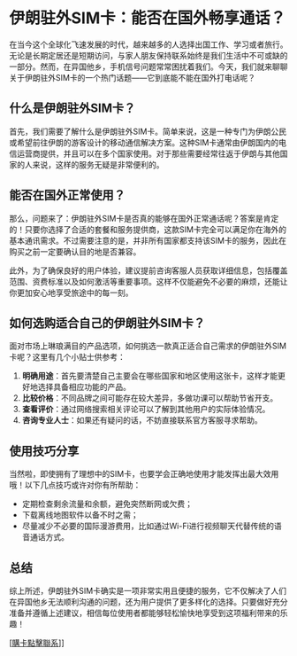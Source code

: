 # 伊朗驻外SIM卡：能否在国外畅享通话？

在当今这个全球化飞速发展的时代，越来越多的人选择出国工作、学习或者旅行。无论是长期定居还是短期访问，与家人朋友保持联系始终是我们生活中不可或缺的一部分。然而，在异国他乡，手机信号问题常常困扰着我们。今天，我们就来聊聊关于伊朗驻外SIM卡的一个热门话题——它到底能不能在国外打电话呢？

## 什么是伊朗驻外SIM卡？

首先，我们需要了解什么是伊朗驻外SIM卡。简单来说，这是一种专门为伊朗公民或希望前往伊朗的游客设计的移动通信解决方案。这种SIM卡通常由伊朗国内的电信运营商提供，并且可以在多个国家使用。对于那些需要经常往返于伊朗与其他国家的人来说，这样的服务无疑是非常便利的。

## 能否在国外正常使用？

那么，问题来了：伊朗驻外SIM卡是否真的能够在国外正常通话呢？答案是肯定的！只要你选择了合适的套餐和服务提供商，这款SIM卡完全可以满足你在海外的基本通讯需求。不过需要注意的是，并非所有国家都支持该SIM卡的服务，因此在购买之前一定要确认目的地是否兼容。

此外，为了确保良好的用户体验，建议提前咨询客服人员获取详细信息，包括覆盖范围、资费标准以及如何激活等重要事项。这样不仅能避免不必要的麻烦，还能让你更加安心地享受旅途中的每一刻。

## 如何选购适合自己的伊朗驻外SIM卡？

面对市场上琳琅满目的产品选项，如何挑选一款真正适合自己需求的伊朗驻外SIM卡呢？这里有几个小贴士供参考：

1. **明确用途**：首先要清楚自己主要会在哪些国家和地区使用这张卡，这样才能更好地选择具备相应功能的产品。
2. **比较价格**：不同品牌之间可能存在较大差异，多做功课可以帮助节省开支。
3. **查看评价**：通过网络搜索相关评论可以了解到其他用户的实际体验情况。
4. **咨询专业人士**：如果还有疑问的话，不妨直接联系官方客服寻求帮助。

## 使用技巧分享

当然啦，即使拥有了理想中的SIM卡，也要学会正确地使用才能发挥出最大效用哦！以下几点技巧或许对你有所帮助：

- 定期检查剩余流量和余额，避免突然断网或欠费；
- 下载离线地图软件以备不时之需；
- 尽量减少不必要的国际漫游费用，比如通过Wi-Fi进行视频聊天代替传统的语音通话方式。

## 总结

综上所述，伊朗驻外SIM卡确实是一项非常实用且便捷的服务，它不仅解决了人们在异国他乡无法顺利沟通的问题，还为用户提供了更多样化的选择。只要做好充分准备并遵循上述建议，相信每位使用者都能够轻松愉快地享受到这项福利带来的乐趣！

[[購卡點擊聯系](https://t.me/s/esim1088)]]